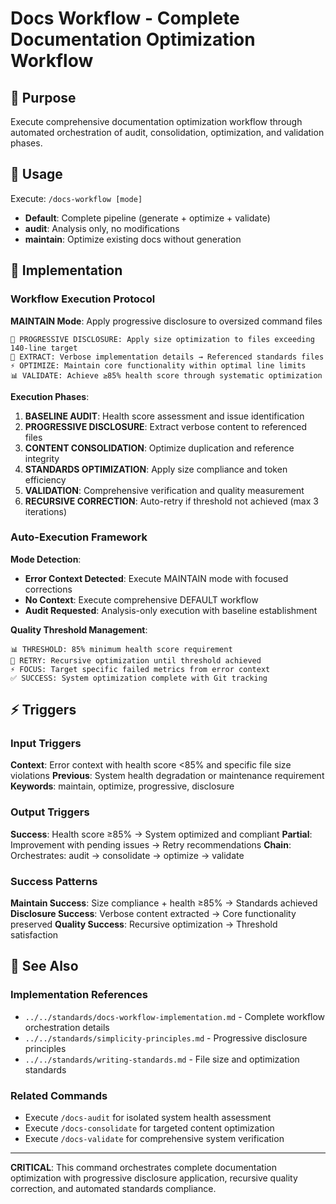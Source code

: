 # Docs Workflow - Complete Documentation Optimization Workflow

## 🎯 Purpose
Execute comprehensive documentation optimization workflow through automated orchestration of audit, consolidation, optimization, and validation phases.

## 🚀 Usage
Execute: `/docs-workflow [mode]`
- **Default**: Complete pipeline (generate + optimize + validate)
- **audit**: Analysis only, no modifications
- **maintain**: Optimize existing docs without generation

## 🔧 Implementation

### Workflow Execution Protocol
**MAINTAIN Mode**: Apply progressive disclosure to oversized command files
```
🔧 PROGRESSIVE DISCLOSURE: Apply size optimization to files exceeding 140-line target
📏 EXTRACT: Verbose implementation details → Referenced standards files
⚡ OPTIMIZE: Maintain core functionality within optimal line limits
📊 VALIDATE: Achieve ≥85% health score through systematic optimization
```

**Execution Phases**:
1. **BASELINE AUDIT**: Health score assessment and issue identification
2. **PROGRESSIVE DISCLOSURE**: Extract verbose content to referenced files  
3. **CONTENT CONSOLIDATION**: Optimize duplication and reference integrity
4. **STANDARDS OPTIMIZATION**: Apply size compliance and token efficiency
5. **VALIDATION**: Comprehensive verification and quality measurement
6. **RECURSIVE CORRECTION**: Auto-retry if threshold not achieved (max 3 iterations)

### Auto-Execution Framework
**Mode Detection**:
- **Error Context Detected**: Execute MAINTAIN mode with focused corrections
- **No Context**: Execute comprehensive DEFAULT workflow
- **Audit Requested**: Analysis-only execution with baseline establishment

**Quality Threshold Management**:
```
📊 THRESHOLD: 85% minimum health score requirement
🔄 RETRY: Recursive optimization until threshold achieved
⚡ FOCUS: Target specific failed metrics from error context
✅ SUCCESS: System optimization complete with Git tracking
```

## ⚡ Triggers

### Input Triggers
**Context**: Error context with health score <85% and specific file size violations
**Previous**: System health degradation or maintenance requirement
**Keywords**: maintain, optimize, progressive, disclosure

### Output Triggers  
**Success**: Health score ≥85% → System optimized and compliant
**Partial**: Improvement with pending issues → Retry recommendations
**Chain**: Orchestrates: audit → consolidate → optimize → validate

### Success Patterns
**Maintain Success**: Size compliance + health ≥85% → Standards achieved
**Disclosure Success**: Verbose content extracted → Core functionality preserved
**Quality Success**: Recursive optimization → Threshold satisfaction

## 🔗 See Also

### Implementation References
- `../../standards/docs-workflow-implementation.md` - Complete workflow orchestration details
- `../../standards/simplicity-principles.md` - Progressive disclosure principles
- `../../standards/writing-standards.md` - File size and optimization standards

### Related Commands
- Execute `/docs-audit` for isolated system health assessment
- Execute `/docs-consolidate` for targeted content optimization
- Execute `/docs-validate` for comprehensive system verification

---

**CRITICAL**: This command orchestrates complete documentation optimization with progressive disclosure application, recursive quality correction, and automated standards compliance.
